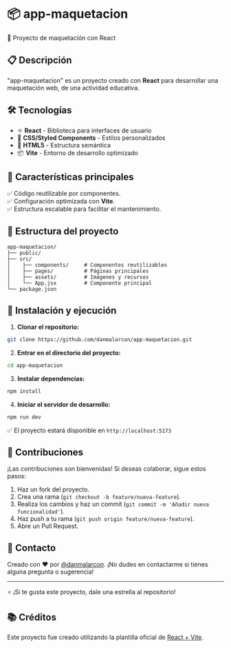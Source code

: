 # 📦 app-maquetacion

🚀 Proyecto de maquetación con React

## 📋 Descripción

"app-maquetacion" es un proyecto creado con **React** para desarrollar una maquetación web, de una actividad educativa.

## 🛠️ Tecnologías

- ⚛️ **React** - Biblioteca para interfaces de usuario
- 💅 **CSS/Styled Components** - Estilos personalizados
- 📄 **HTML5** - Estructura semántica
- 📦 **Vite** - Entorno de desarrollo optimizado

## 📌 Características principales
 
✅ Código reutilizable por componentes.  
✅ Configuración optimizada con **Vite**.  
✅ Estructura escalable para facilitar el mantenimiento.  

## 📂 Estructura del proyecto

```
app-maquetacion/
├── public/
├── src/
│    ├── components/     # Componentes reutilizables
│    ├── pages/          # Páginas principales
│    ├── assets/         # Imágenes y recursos
│    └── App.jsx         # Componente principal
└── package.json
```

## 🚀 Instalación y ejecución

1. **Clonar el repositorio:**

```bash
git clone https://github.com/danmalarcon/app-maquetacion.git
```

2. **Entrar en el directorio del proyecto:**

```bash
cd app-maquetacion
```

3. **Instalar dependencias:**

```bash
npm install
```

4. **Iniciar el servidor de desarrollo:**

```bash
npm run dev
```

✅ El proyecto estará disponible en `http://localhost:5173`


## 🤝 Contribuciones

¡Las contribuciones son bienvenidas! Si deseas colaborar, sigue estos pasos:

1. Haz un fork del proyecto.
2. Crea una rama (`git checkout -b feature/nueva-feature`).
3. Realiza los cambios y haz un commit (`git commit -m 'Añadir nueva funcionalidad'`).
4. Haz push a tu rama (`git push origin feature/nueva-feature`).
5. Abre un Pull Request.

## 📧 Contacto

Creado con ❤️ por [@danmalarcon](https://github.com/danmalarcon). ¡No dudes en contactarme si tienes alguna pregunta o sugerencia!

---

⭐️ ¡Si te gusta este proyecto, dale una estrella al repositorio!

## 📚 Créditos

Este proyecto fue creado utilizando la plantilla oficial de [React + Vite](https://vitejs.dev/).
